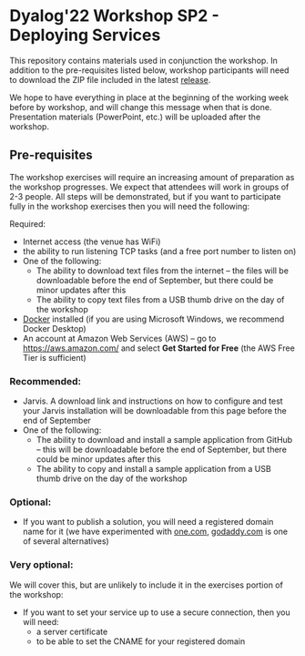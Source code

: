 # Dyalog'22 Workshop SP2 - Deploying Services

This repository contains materials used in conjunction the workshop. In addition to the pre-requisites listed below, workshop participants will need to download the ZIP file included in the latest [release](https://github.com/dyalog-training/2022-SP2/releases).

We hope to have everything in place at the beginning of the working week before by workshop, and will change this message when that is done. Presentation materials (PowerPoint, etc.) will be uploaded after the workshop.

## Pre-requisites

The workshop exercises will require an increasing amount of preparation as the workshop progresses. We expect that attendees will work in groups of 2-3 people. All steps will be demonstrated, but if you want to participate fully in the workshop exercises then you will need the following:

Required:

- Internet access (the venue has WiFi)
- the ability to run listening TCP tasks (and a free port number to listen on)
- One of the following:
  - The ability to download text files from the internet – the files will be downloadable before the end of September, but there could be minor updates after this
  - The ability to copy text files from a USB thumb drive on the day of the workshop
- [Docker](https://www.docker.com/) installed (if you are using Microsoft Windows, we recommend Docker Desktop)
- An account at Amazon Web Services (AWS) – go to https://aws.amazon.com/ and select **Get Started for Free** (the AWS Free Tier is sufficient)

### Recommended:

- Jarvis. A download link and instructions on how to configure and test your Jarvis installation will be downloadable from this page before the end of September
- One of the following:
  - The ability to download and install a sample application from GitHub – this will be downloadable before the end of September, but there could be minor updates after this
  - The ability to copy and install a sample application from a USB thumb drive on the day of the workshop

### Optional:

- If you want to publish a solution, you will need a registered domain name for it (we have experimented with [one.com](https://www.one.com/), [godaddy.com](https://godaddy.com/) is one of several alternatives)

### Very optional:

 We will cover this, but are unlikely to include it in the exercises portion of the workshop:

- If you want to set your service up to use a secure connection, then you will need:
  - a server certificate
  - to be able to set the CNAME for your registered domain
